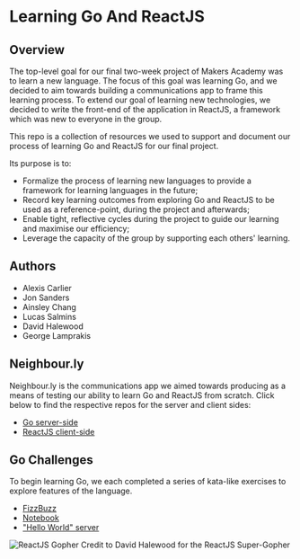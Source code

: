 # Learning Go And ReactJS

## Overview
The top-level goal for our final two-week project of Makers Academy was to learn a new language. The focus of this goal was learning Go, and we decided to aim towards building a communications app to frame this learning process. To extend our goal of learning new technologies, we decided to write the front-end of the application in ReactJS, a framework which was new to everyone in the group.

This repo is a collection of resources we used to support and document our process of learning Go and ReactJS for our final project.

Its purpose is to:
- Formalize the process of learning new languages to provide a framework for learning languages in the future;
- Record key learning outcomes from exploring Go and ReactJS to be used as a reference-point, during the project and afterwards;
- Enable tight, reflective cycles during the project to guide our learning and maximise our efficiency;
- Leverage the capacity of the group by supporting each others' learning.

## Authors

- Alexis Carlier
- Jon Sanders
- Ainsley Chang
- Lucas Salmins
- David Halewood
- George Lamprakis

## Neighbour.ly

Neighbour.ly is the communications app we aimed towards producing as a means of testing our ability to learn Go and ReactJS from scratch. Click below to find the respective repos for the server and client sides:

- [Go server-side](https://github.com/ainsleybc/neighbourly)
- [ReactJS client-side](https://github.com/alexiscarlier/neighbourly-app)

## Go Challenges

To begin learning Go, we each completed a series of kata-like exercises to explore features of the language.

- [FizzBuzz](github.com/jonsanders101/fizzbuzz-go)
- [Notebook](https://github.com/jonsanders101/go-notemaker)
- ["Hello World" server](https://github.com/jonsanders101/helloworld-go)

![ReactJS Gopher](https://i.imgur.com/PATsaycm.png)
Credit to David Halewood for the ReactJS Super-Gopher
